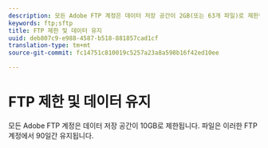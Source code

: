 ```yaml
---
description: 모든 Adobe FTP 계정은 데이터 저장 공간이 2GB(또는 63개 파일)로 제한됩니다. 파일은 이러한 FTP 계정에서 90일간 유지됩니다.
keywords: ftp;sftp
title: FTP 제한 및 데이터 유지
uuid: deb807c9-e988-4587-b518-881857cad1cf
translation-type: tm+mt
source-git-commit: fc14751c810019c5257a23a8a598b16f42ed10ee

---
```



# FTP 제한 및 데이터 유지

모든 Adobe FTP 계정은 데이터 저장 공간이 10GB로 제한됩니다. 파일은 이러한 FTP 계정에서 90일간 유지됩니다.

